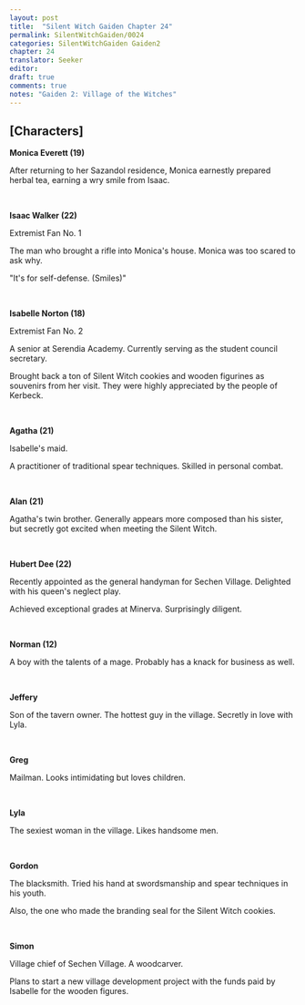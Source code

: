 ```yaml
---
layout: post
title:  "Silent Witch Gaiden Chapter 24"
permalink: SilentWitchGaiden/0024
categories: SilentWitchGaiden Gaiden2
chapter: 24
translator: Seeker
editor: 
draft: true
comments: true
notes: "Gaiden 2: Village of the Witches"
---
```

<h2>[Characters]</h2>

**Monica Everett (19)**

After returning to her Sazandol residence, Monica earnestly prepared herbal tea, earning a wry smile from Isaac.

<br/>

**Isaac Walker (22)**

Extremist Fan No. 1

The man who brought a rifle into Monica's house. Monica was too scared to ask why.

"It's for self-defense. (Smiles)"

<br/>

**Isabelle Norton (18)**

Extremist Fan No. 2

A senior at Serendia Academy. Currently serving as the student council secretary.

Brought back a ton of Silent Witch cookies and wooden figurines as souvenirs from her visit. They were highly appreciated by the people of Kerbeck.

<br/>

**Agatha (21)**

Isabelle's maid.

A practitioner of traditional spear techniques. Skilled in personal combat.

<br/>

**Alan (21)**

Agatha's twin brother. Generally appears more composed than his sister, but secretly got excited when meeting the Silent Witch.

<br/>

**Hubert Dee (22)**

Recently appointed as the general handyman for Sechen Village. Delighted with his queen's neglect play.

Achieved exceptional grades at Minerva. Surprisingly diligent.

<br/>

**Norman (12)**

A boy with the talents of a mage. Probably has a knack for business as well.

<br/>

**Jeffery**

Son of the tavern owner. The hottest guy in the village. Secretly in love with Lyla.

<br/>

**Greg**

Mailman. Looks intimidating but loves children.

<br/>

**Lyla**

The sexiest woman in the village. Likes handsome men.

<br/>

**Gordon**

The blacksmith. Tried his hand at swordsmanship and spear techniques in his youth.

Also, the one who made the branding seal for the Silent Witch cookies.

<br/>

**Simon**

Village chief of Sechen Village. A woodcarver.

Plans to start a new village development project with the funds paid by Isabelle for the wooden figures.

